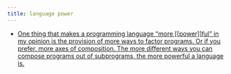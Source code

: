 ```yaml
---
title: language power
---
```


- [One thing that makes a programming language “more [[power]]ful” in my opinion is the provision of more ways to factor programs. Or if you prefer, more axes of composition. The more different ways you can compose programs out of subprograms, the more powerful a language is.](https://raganwald.com/2014/12/20/why-why-functional-programming-matters-matters.html#fnref:4)
